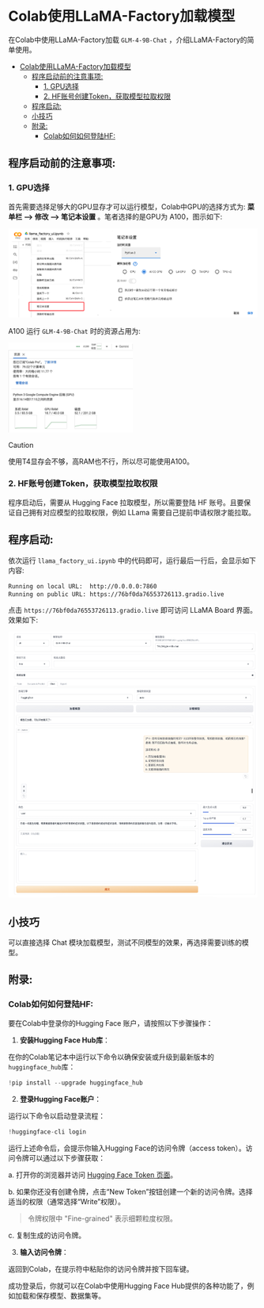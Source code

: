 # Colab使用LLaMA-Factory加载模型

在Colab中使用LLaMA-Factory加载 `GLM-4-9B-Chat` ，介绍LLaMA-Factory的简单使用。<br>
- [Colab使用LLaMA-Factory加载模型](#colab使用llama-factory加载模型)
  - [程序启动前的注意事项:](#程序启动前的注意事项)
    - [1. GPU选择](#1-gpu选择)
    - [2. HF账号创建Token，获取模型拉取权限](#2-hf账号创建token获取模型拉取权限)
  - [程序启动:](#程序启动)
  - [小技巧](#小技巧)
  - [附录:](#附录)
    - [Colab如何如何登陆HF:](#colab如何如何登陆hf)


## 程序启动前的注意事项:

### 1. GPU选择

首先需要选择足够大的GPU显存才可以运行模型，Colab中GPU的选择方式为: **菜单栏 --> 修改 --> 笔记本设置** 。笔者选择的是GPU为 A100，图示如下:<br>

![](../docs/GPU设置.png)

A100 运行 `GLM-4-9B-Chat` 时的资源占用为:<br>

<img src="../docs/算力单元_A100.jpg" alt="image" width="50%" height="50%">

> [!CAUTION]
> 使用T4显存会不够，高RAM也不行，所以尽可能使用A100。

### 2. HF账号创建Token，获取模型拉取权限

程序启动后，需要从 Hugging Face 拉取模型，所以需要登陆 HF 账号。且要保证自己拥有对应模型的拉取权限，例如 LLama 需要自己提前申请权限才能拉取。<br>


## 程序启动:

依次运行 `llama_factory_ui.ipynb` 中的代码即可，运行最后一行后，会显示如下内容:<br>

```log
Running on local URL:  http://0.0.0.0:7860
Running on public URL: https://76bf0da76553726113.gradio.live
```

点击 `https://76bf0da76553726113.gradio.live` 即可访问 LLaMA Board 界面。效果如下:<br>

![](../docs/加载GLM-4-9B-Chat.jpg)


## 小技巧

可以直接选择 Chat 模块加载模型，测试不同模型的效果，再选择需要训练的模型。<br>


## 附录:

### Colab如何如何登陆HF:

要在Colab中登录你的Hugging Face 账户，请按照以下步骤操作：<br>

1. **安装Hugging Face Hub库**：

在你的Colab笔记本中运行以下命令以确保安装或升级到最新版本的`huggingface_hub`库：<br>

```python
!pip install --upgrade huggingface_hub
```

2. **登录Hugging Face账户**：

运行以下命令以启动登录流程：<br>

```python
!huggingface-cli login
```

运行上述命令后，会提示你输入Hugging Face的访问令牌（access token）。访问令牌可以通过以下步骤获取：<br>

a. 打开你的浏览器并访问 [Hugging Face Token 页面](https://huggingface.co/settings/tokens)。

b. 如果你还没有创建令牌，点击“New Token”按钮创建一个新的访问令牌。选择适当的权限（通常选择“Write”权限）。

> 令牌权限中 "Fine-grained" 表示细颗粒度权限。

c. 复制生成的访问令牌。

3. **输入访问令牌**：

返回到Colab，在提示符中粘贴你的访问令牌并按下回车键。<br>

成功登录后，你就可以在Colab中使用Hugging Face Hub提供的各种功能了，例如加载和保存模型、数据集等。<br>